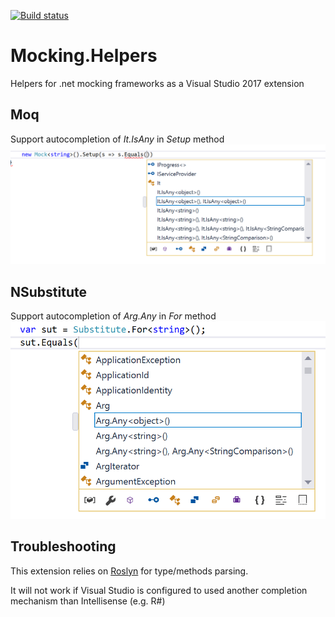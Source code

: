 [![Build status](https://ci.appveyor.com/api/projects/status/kh61bjuq3eqb62rf/branch/master?svg=true
)](https://ci.appveyor.com/project/MrLuje/mocking-helpers)

# Mocking.Helpers
Helpers for .net mocking frameworks as a Visual Studio 2017 extension

## Moq
Support autocompletion of _It.IsAny_ in _Setup_ method
![moq](Mocking.Helpers/Mocking.Helpers.Vsix/Resources/moq.png)

## NSubstitute
Support autocompletion of _Arg.Any_ in _For_ method
![moq](Mocking.Helpers/Mocking.Helpers.Vsix/Resources/nsubstitute.png)

## Troubleshooting
This extension relies on [Roslyn](https://github.com/dotnet/roslyn) for type/methods parsing.

It will not work if Visual Studio is configured to used another completion mechanism than Intellisense (e.g. R#)
